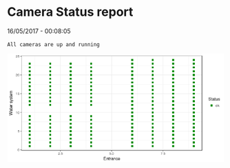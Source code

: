 Camera Status report
================
16/05/2017 - 00:08:05

    All cameras are up and running

![](camreport_files/figure-markdown_github/unnamed-chunk-2-1.png)
